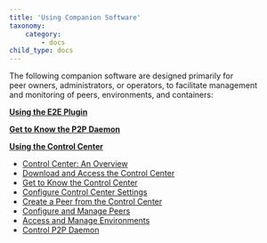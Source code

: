 ```yaml
---
title: 'Using Companion Software'
taxonomy:
    category:
        - docs
child_type: docs
---
```


The following companion software are designed primarily for   
peer owners, administrators, or operators, to facilitate management    
and monitoring of peers, environments, and containers:

**[Using the E2E Plugin](e2e-plugin)**

**[Get to Know the P2P Daemon](p2p-daemon)**

**[Using the Control Center](control-center)**
 - [Control Center: An Overview](control-center#overview)
 - [Download and Access the Control Center](control-center/download-install)
 - [Get to Know the Control Center](control-center/get-to-know)
 - [Configure Control Center Settings](control-center/configure-settings)
 - [Create a Peer from the Control Center](control-center/create-peer)
 - [Configure and Manage Peers](control-center/configure-manage-peers)
 - [Access and Manage Environments](control-center/access-manage-envs)
 - [Control P2P Daemon](control-center/control-p2p)
